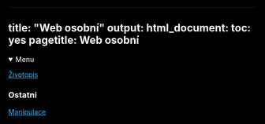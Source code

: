 <html>
<head>
<base target="_blank">
<title>Multimedia</title>
</head>
<body>
<meta charset=(UTF-8(>
<meta name=(viewport( content=(width=device-width, initial-scale=1">
<style>
html {color: white;background-color:black;text-align: left;} 
a:link { color: #33adff;}
a:visited {color: #ff9933;}
a:hover {  color: #ffff1a;}
a:active {  color: #33ff33;}
</style>


---
title: "Web osobní"
output:
  html_document:
    toc: yes
pagetitle: Web osobní
---
<details open>
<summary>Menu</summary>

[Životopis](https://rawcdn.githack.com/bedjan/openbox/fe5b117b7f7935f4ff94dfa4d13d4cf1ba5ba5f0/manipulace.html)


</details> 



### Ostatni

[Manipulace](https://rawcdn.githack.com/bedjan/openbox/1e18f370bde7d2c1d97d026a2b5ca2264d2f5fe3/manipulace.html)

